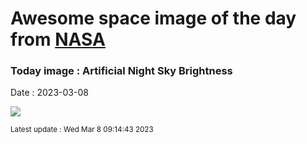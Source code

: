 
# Awesome space image of the day from [NASA](https://api.nasa.gov/)

### Today image : Artificial Night Sky Brightness
Date : 2023-03-08

![](https://apod.nasa.gov/apod/image/2303/WorldSkyBrightness_JpssLorenz_1080.jpg)

<small>Latest update : Wed Mar  8 09:14:43 2023</small>
        